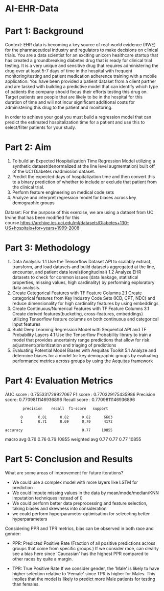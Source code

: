 # AI-EHR-Data

# Part 1: Background
Context: EHR data is becoming a key source of real-world evidence (RWE) for the pharmaceutical industry and regulators to make decisions on clinical trials. You are a data scientist for an exciting unicorn healthcare startup that has created a groundbreaking diabetes drug that is ready for clinical trial testing. It is a very unique and sensitive drug that requires administering the drug over at least 5-7 days of time in the hospital with frequent monitoring/testing and patient medication adherence training with a mobile application. You have been provided a patient dataset from a client partner and are tasked with building a predictive model that can identify which type of patients the company should focus their efforts testing this drug on. Target patients are people that are likely to be in the hospital for this duration of time and will not incur significant additional costs for administering this drug to the patient and monitoring.

In order to achieve your goal you must build a regression model that can predict the estimated hospitalization time for a patient and use this to select/filter patients for your study.

# Part 2: Aim
1. To build an Expected Hospitalization Time Regression Model utilizing a synthetic dataset(denormalized at the line level augmentation) built off of the UCI Diabetes readmission dataset.
2. Predict the expected days of hospitalization time and then convert this to a binary prediction of whether to include or exclude that patient from the clinical trial.
3. Perform feature engineering on medical code sets 
4. Analyze and interpret regression model for biases across key demographic groups 

Dataset: For the purpose of this exercise, we are using a dataset from UC Irvine that has been modified for this course.https://archive.ics.uci.edu/ml/datasets/Diabetes+130-US+hospitals+for+years+1999-2008

# Part 3: Methodology
1. Data Analysis: 
   1.1 Use the Tensorflow Dataset API to scalably extract, transform, and load datasets and build datasets aggregated at the line, encounter, and patient data levels(longitudinal)
   1.2 Analyze EHR datasets to check for common issues (data leakage, statistical properties, missing values, high cardinality) by performing exploratory data analysis.
2. Create Categorical Features with TF Feature Columns 
  2.1 Create categorical features from Key Industry Code Sets (ICD, CPT, NDC) and reduce dimensionality for high cardinality features by using embeddings
3. Create Continuous/Numerical Features with TF Feature Columns
  3.1 Create derived features(bucketing, cross-features, embeddings) utilizing Tensorflow feature columns on both continuous and categorical input features
4. Build Deep Learning Regression Model with Sequential API and TF Probability Layers
  4.1 Use the Tensorflow Probability library to train a model that provides uncertainty range predictions that allow for risk adjustment/prioritization and triaging of predictions
5. Evaluating Potential Model Biases with Aequitas Toolkit
  5.1 Analyze and determine biases for a model for key demographic groups by evaluating performance metrics across groups by using the Aequitas framework


# Part 4: Evaluation Metrics 
AUC score :  0.755331729927067
F1 score :  0.770329175435986
Precision score:  0.7709811146936896
Recall score :  0.7709811146936896

            precision    recall  f1-score   support

           0       0.81      0.82      0.82      6683
           1       0.71      0.69      0.70      4172

    accuracy                           0.77     10855
   macro avg       0.76      0.76      0.76     10855
weighted avg       0.77      0.77      0.77     10855

# Part 5: Conclusion and Results

What are some areas of improvement for future iterations?
- We could use a complex model with more layers like LSTM for prediction
- We could impute missing values in the data by mean/mode/median/KNN imputation techniques instead of 0
- We could perform better data preprocessing and feature selection, taking biases and skewness into consideration 
- we could perform hyperparameter optimisation for seleccting better hyperparameters

Considering PPR and TPR metrics, bias can be observed in both race and gender:

- PPR: Predicted Positive Rate (Fraction of all positive predictions across groups that come from specific groups.) If we consider race, can clearly see a bias here since 'Caucasian' has the highest PPR compared to other races by quite a margin.

- TPR: True Positive Rate If we consider gender, the 'Male' is likely to have higher selection relative to 'Female' since TPR is higher for Males. This implies that the model is likely to predict more Male patients for testing than females.



